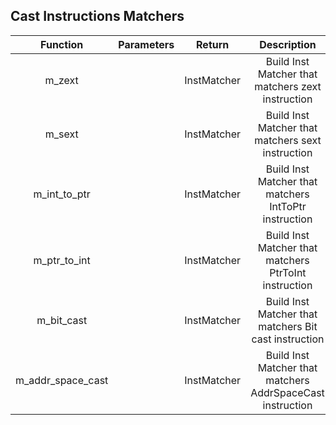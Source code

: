 ## Cast Instructions Matchers

|     Function      | Parameters |   Return    |                        Description                         |
| :---------------: | :--------: | :---------: | :--------------------------------------------------------: |
|      m_zext       |            | InstMatcher |     Build Inst Matcher that matchers zext instruction      |
|      m_sext       |            | InstMatcher |     Build Inst Matcher that matchers sext instruction      |
|   m_int_to_ptr    |            | InstMatcher |   Build Inst Matcher that matchers IntToPtr instruction    |
|   m_ptr_to_int    |            | InstMatcher |   Build Inst Matcher that matchers PtrToInt instruction    |
|    m_bit_cast     |            | InstMatcher |   Build Inst Matcher that matchers Bit cast instruction    |
| m_addr_space_cast |            | InstMatcher | Build Inst Matcher that matchers AddrSpaceCast instruction |
